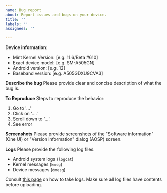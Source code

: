 ```yaml
---
name: Bug report
about: Report issues and bugs on your device.
title: ''
labels: ''
assignees: ''

---
```


**Device information:**
 - Mint Kernel Version: [e.g. 11.6/Beta  #610]
 - Exact device model: [e.g. SM-A505GN]
 - Android version: [e.g. 12]
 - Baseband version: [e.g. A505GDXU9CVA3]

**Describe the bug**
Please provide clear and concise description of what the bug is.

**To Reproduce**
Steps to reproduce the behavior:
1. Go to '...'
2. Click on '....'
3. Scroll down to '....'
4. See error

**Screenshots**
Please provide screenshots of the "Software information" (One UI) or "Version information" dialog (AOSP) screen.

**Logs**
Please provide the following log files.
- Android system logs (`logcat`)
- Kernel messages (`kmsg`)
- Device messages (`dmesg`)

Consult [this page](https://www.xda-developers.com/how-to-take-logs-android/) on how to take logs. Make sure all log files have contents before uploading.

